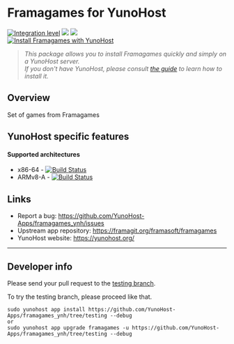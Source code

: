 # Framagames for YunoHost

[![Integration level](https://dash.yunohost.org/integration/framagames.svg)](https://dash.yunohost.org/appci/app/framagames) ![](https://ci-apps.yunohost.org/ci/badges/framagames.status.svg) ![](https://ci-apps.yunohost.org/ci/badges/framagames.maintain.svg)  
[![Install Framagames with YunoHost](https://install-app.yunohost.org/install-with-yunohost.svg)](https://install-app.yunohost.org/?app=framagames)

> *This package allows you to install Framagames quickly and simply on a YunoHost server.  
If you don't have YunoHost, please consult [the guide](https://yunohost.org/#/install) to learn how to install it.*

## Overview
Set of games from Framagames

## YunoHost specific features

#### Supported architectures

* x86-64 - [![Build Status](https://ci-apps.yunohost.org/ci/logs/framagames.svg)](https://ci-apps.yunohost.org/ci/apps/framagames/)
* ARMv8-A - [![Build Status](https://ci-apps-arm.yunohost.org/ci/logs/framagames.svg)](https://ci-apps-arm.yunohost.org/ci/apps/framagames/)

## Links

 * Report a bug: https://github.com/YunoHost-Apps/framagames_ynh/issues
 * Upstream app repository: https://framagit.org/framasoft/framagames
 * YunoHost website: https://yunohost.org/

---

## Developer info

Please send your pull request to the [testing branch](https://github.com/YunoHost-Apps/framagames_ynh/tree/testing).

To try the testing branch, please proceed like that.
```
sudo yunohost app install https://github.com/YunoHost-Apps/framagames_ynh/tree/testing --debug
or
sudo yunohost app upgrade framagames -u https://github.com/YunoHost-Apps/framagames_ynh/tree/testing --debug
```
